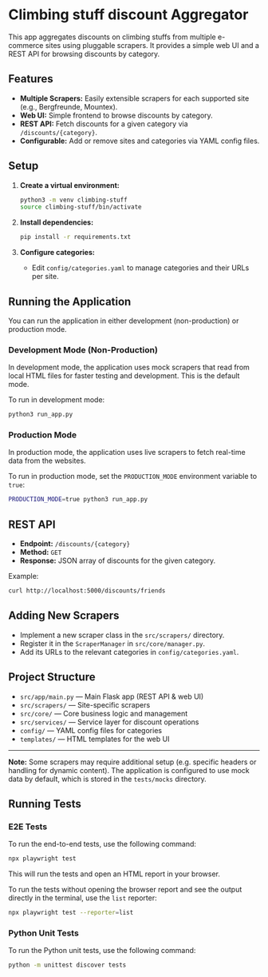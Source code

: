 # Climbing stuff discount Aggregator

This app aggregates discounts on climbing stuffs from multiple e-commerce sites using pluggable scrapers. It provides a simple web UI and a REST API for browsing discounts by category.

## Features

- **Multiple Scrapers:** Easily extensible scrapers for each supported site (e.g., Bergfreunde, Mountex).
- **Web UI:** Simple frontend to browse discounts by category.
- **REST API:** Fetch discounts for a given category via `/discounts/{category}`.
- **Configurable:** Add or remove sites and categories via YAML config files.

## Setup

1. **Create a virtual environment:**
   ```bash
   python3 -m venv climbing-stuff
   source climbing-stuff/bin/activate
   ```

2. **Install dependencies:**
   ```bash
   pip install -r requirements.txt
   ```

3. **Configure categories:**
   - Edit `config/categories.yaml` to manage categories and their URLs per site.

## Running the Application

You can run the application in either development (non-production) or production mode.

### Development Mode (Non-Production)

In development mode, the application uses mock scrapers that read from local HTML files for faster testing and development. This is the default mode.

To run in development mode:
```bash
python3 run_app.py
```

### Production Mode

In production mode, the application uses live scrapers to fetch real-time data from the websites.

To run in production mode, set the `PRODUCTION_MODE` environment variable to `true`:
```bash
PRODUCTION_MODE=true python3 run_app.py
```

## REST API

- **Endpoint:** `/discounts/{category}`
- **Method:** `GET`
- **Response:** JSON array of discounts for the given category.

Example:
```bash
curl http://localhost:5000/discounts/friends
```

## Adding New Scrapers

- Implement a new scraper class in the `src/scrapers/` directory.
- Register it in the `ScraperManager` in `src/core/manager.py`.
- Add its URLs to the relevant categories in `config/categories.yaml`.

## Project Structure

- `src/app/main.py` — Main Flask app (REST API & web UI)
- `src/scrapers/` — Site-specific scrapers
- `src/core/` — Core business logic and management
- `src/services/` — Service layer for discount operations
- `config/` — YAML config files for categories
- `templates/` — HTML templates for the web UI

---

**Note:** Some scrapers may require additional setup (e.g. specific headers or handling for dynamic content).
The application is configured to use mock data by default, which is stored in the `tests/mocks` directory.

## Running Tests

### E2E Tests

To run the end-to-end tests, use the following command:

```bash
npx playwright test
```

This will run the tests and open an HTML report in your browser.

To run the tests without opening the browser report and see the output directly in the terminal, use the `list` reporter:

```bash
npx playwright test --reporter=list
```

### Python Unit Tests

To run the Python unit tests, use the following command:

```bash
python -m unittest discover tests
```
